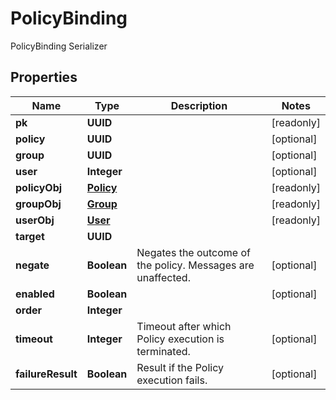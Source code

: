 

# PolicyBinding

PolicyBinding Serializer

## Properties

| Name | Type | Description | Notes |
|------------ | ------------- | ------------- | -------------|
|**pk** | **UUID** |  |  [readonly] |
|**policy** | **UUID** |  |  [optional] |
|**group** | **UUID** |  |  [optional] |
|**user** | **Integer** |  |  [optional] |
|**policyObj** | [**Policy**](Policy.md) |  |  [readonly] |
|**groupObj** | [**Group**](Group.md) |  |  [readonly] |
|**userObj** | [**User**](User.md) |  |  [readonly] |
|**target** | **UUID** |  |  |
|**negate** | **Boolean** | Negates the outcome of the policy. Messages are unaffected. |  [optional] |
|**enabled** | **Boolean** |  |  [optional] |
|**order** | **Integer** |  |  |
|**timeout** | **Integer** | Timeout after which Policy execution is terminated. |  [optional] |
|**failureResult** | **Boolean** | Result if the Policy execution fails. |  [optional] |



